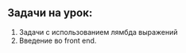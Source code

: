 ﻿## Задачи на урок:
1. Задачи с использованием лямбда выражений  
2. Введение во front end. 



 
  
